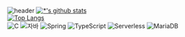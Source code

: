 ![header](https://capsule-render.vercel.app/api?type=rounded&color=DEB887&height=300&section=header&text=This%20is%20seuk555&fontSize=90)
[![*'s github stats](https://github-readme-stats.vercel.app/api?username=seuk555)](https://github.com/seuk555)<br>
[![Top Langs](https://github-readme-stats.vercel.app/api/top-langs/?username=seuk555)](https://github.com/seuk555/github-readme-stats)<br>
![C](https://img.shields.io/badge/-C-123456?style=flat-square&logo=C&logoColor=black)
![자바](https://img.shields.io/badge/-Java-007396?style=flat&logo=Java&logoColor=ffffff)
![Spring](https://img.shields.io/badge/-Spring-6DB33F?style=for-the-badge&logo=Spring&logoColor=white)
![TypeScript](https://img.shields.io/badge/-TypeScript-3178C6?style=flat-square&logo=TypeScript&logoColor=white)
![Serverless](https://img.shields.io/badge/-Serverless-FD5750?style=flat-square&logo=Serverless&logoColor=magenta)
![MariaDB](https://img.shields.io/badge/-MariaDB-1F305F?style=flat-square&logo=mariadb&logoColor=white)<br>
